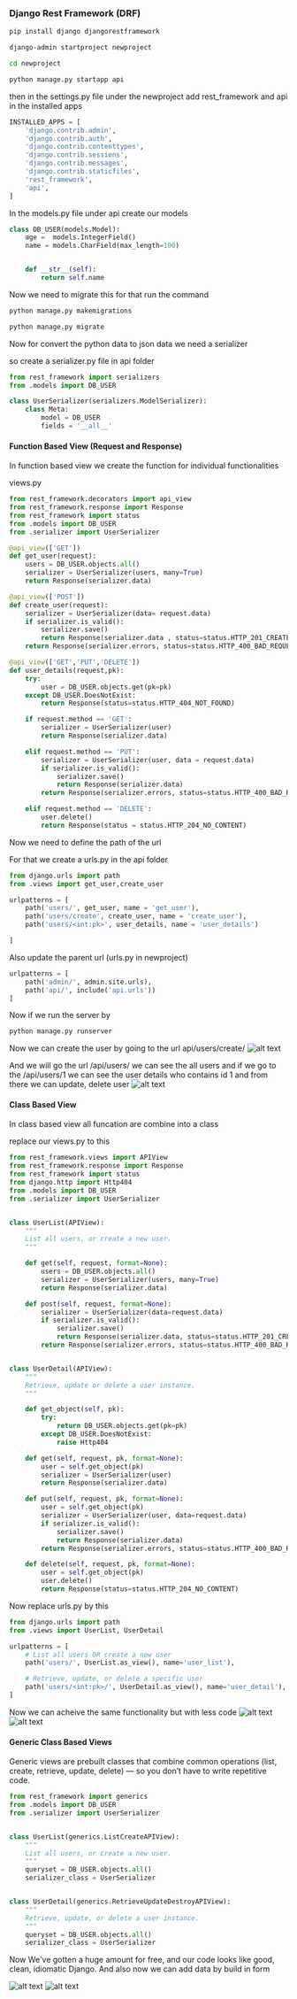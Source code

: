 ### Django Rest Framework (DRF)

```bash
pip install django djangorestframework
```

```bash
django-admin startproject newproject
```

```bash
cd newproject
```

```bash
python manage.py startapp api
```

then in the settings.py file under the newproject add rest_framework and api in the installed apps

```py
INSTALLED_APPS = [
    'django.contrib.admin',
    'django.contrib.auth',
    'django.contrib.contenttypes',
    'django.contrib.sessions',
    'django.contrib.messages',
    'django.contrib.staticfiles',
    'rest_framework',
    'api',
]
```

In the models.py file under api create our models

```py
class DB_USER(models.Model):
    age =  models.IntegerField()
    name = models.CharField(max_length=100)


    def __str__(self):
        return self.name
```

Now we need to migrate this
for that run the command

```bash
python manage.py makemigrations
```

```bash
python manage.py migrate
```

Now for convert the python data to json data we need a serializer

so create a serializer.py file in api folder

```py
from rest_framework import serializers
from .models import DB_USER

class UserSerializer(serializers.ModelSerializer):
    class Meta:
        model = DB_USER
        fields = '__all__'
```

#### Function Based View (Request and Response)

In function based view we create the function for individual functionalities

views.py

```py
from rest_framework.decorators import api_view
from rest_framework.response import Response
from rest_framework import status
from .models import DB_USER
from .serializer import UserSerializer

@api_view(['GET'])
def get_user(request):
    users = DB_USER.objects.all()
    serializer = UserSerializer(users, many=True)
    return Response(serializer.data)

@api_view(['POST'])
def create_user(request):
    serializer = UserSerializer(data= request.data)
    if serializer.is_valid():
        serializer.save()
        return Response(serializer.data , status=status.HTTP_201_CREATED)
    return Response(serializer.errors, status=status.HTTP_400_BAD_REQUEST)

@api_view(['GET','PUT','DELETE'])
def user_details(request,pk):
    try:
        user = DB_USER.objects.get(pk=pk)
    except DB_USER.DoesNotExist:
        return Response(status=status.HTTP_404_NOT_FOUND)

    if request.method == 'GET':
        serializer = UserSerializer(user)
        return Response(serializer.data)

    elif request.method == 'PUT':
        serializer = UserSerializer(user, data = request.data)
        if serializer.is_valid():
            serializer.save()
            return Response(serializer.data)
        return Response(serializer.errors, status=status.HTTP_400_BAD_REQUEST)

    elif request.method == 'DELETE':
        user.delete()
        return Response(status = status.HTTP_204_NO_CONTENT)

```

Now we need to define the path of the url

For that we create a urls.py in the api folder

```py
from django.urls import path
from .views import get_user,create_user

urlpatterns = [
    path('users/', get_user, name = 'get_user'),
    path('users/create', create_user, name = 'create_user'),
    path('users/<int:pk>', user_details, name = 'user_details')

]
```

Also update the parent url (urls.py in newproject)

```py
urlpatterns = [
    path('admin/', admin.site.urls),
    path('api/', include('api.urls'))
]
```

Now if we run the server by

```bash
python manage.py runserver
```

Now we can create the user by going to the url api/users/create/
![alt text](image-1.png)

And we will go the url /api/users/ we can see the all users and if we go to the /api/users/1 we can see the user details who contains id 1 and from there we can update, delete user
![alt text](image.png)

#### Class Based View

In class based view all funcation are combine into a class

replace our views.py to this

```py
from rest_framework.views import APIView
from rest_framework.response import Response
from rest_framework import status
from django.http import Http404
from .models import DB_USER
from .serializer import UserSerializer


class UserList(APIView):
    """
    List all users, or create a new user.
    """

    def get(self, request, format=None):
        users = DB_USER.objects.all()
        serializer = UserSerializer(users, many=True)
        return Response(serializer.data)

    def post(self, request, format=None):
        serializer = UserSerializer(data=request.data)
        if serializer.is_valid():
            serializer.save()
            return Response(serializer.data, status=status.HTTP_201_CREATED)
        return Response(serializer.errors, status=status.HTTP_400_BAD_REQUEST)


class UserDetail(APIView):
    """
    Retrieve, update or delete a user instance.
    """

    def get_object(self, pk):
        try:
            return DB_USER.objects.get(pk=pk)
        except DB_USER.DoesNotExist:
            raise Http404

    def get(self, request, pk, format=None):
        user = self.get_object(pk)
        serializer = UserSerializer(user)
        return Response(serializer.data)

    def put(self, request, pk, format=None):
        user = self.get_object(pk)
        serializer = UserSerializer(user, data=request.data)
        if serializer.is_valid():
            serializer.save()
            return Response(serializer.data)
        return Response(serializer.errors, status=status.HTTP_400_BAD_REQUEST)

    def delete(self, request, pk, format=None):
        user = self.get_object(pk)
        user.delete()
        return Response(status=status.HTTP_204_NO_CONTENT)
```

Now replace urls.py by this

```py
from django.urls import path
from .views import UserList, UserDetail

urlpatterns = [
    # List all users OR create a new user
    path('users/', UserList.as_view(), name='user_list'),

    # Retrieve, update, or delete a specific user
    path('users/<int:pk>/', UserDetail.as_view(), name='user_detail'),
]
```

Now we can acheive the same functionality but with less code
![alt text](image-2.png)
![alt text](image-3.png)

#### Generic Class Based Views

Generic views are prebuilt classes that combine common operations (list, create, retrieve, update, delete)
— so you don’t have to write repetitive code.

```py
from rest_framework import generics
from .models import DB_USER
from .serializer import UserSerializer


class UserList(generics.ListCreateAPIView):
    """
    List all users, or create a new user.
    """
    queryset = DB_USER.objects.all()
    serializer_class = UserSerializer


class UserDetail(generics.RetrieveUpdateDestroyAPIView):
    """
    Retrieve, update, or delete a user instance.
    """
    queryset = DB_USER.objects.all()
    serializer_class = UserSerializer
```

Now We've gotten a huge amount for free, and our code looks like good, clean, idiomatic Django.
And also now we can add data by build in form

![alt text](image-4.png)
![alt text](image-5.png)
